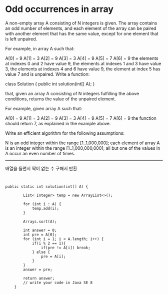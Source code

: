 # Odd occurrences in array

A non-empty array A consisting of N integers is given. The array contains an odd number of elements, and each element of the array can be paired with another element that has the same value, except for one element that is left unpaired.

For example, in array A such that:

  A[0] = 9  A[1] = 3  A[2] = 9
  A[3] = 3  A[4] = 9  A[5] = 7
  A[6] = 9
the elements at indexes 0 and 2 have value 9,
the elements at indexes 1 and 3 have value 3,
the elements at indexes 4 and 6 have value 9,
the element at index 5 has value 7 and is unpaired.
Write a function:

class Solution { public int solution(int[] A); }

that, given an array A consisting of N integers fulfilling the above conditions, returns the value of the unpaired element.

For example, given array A such that:

  A[0] = 9  A[1] = 3  A[2] = 9
  A[3] = 3  A[4] = 9  A[5] = 7
  A[6] = 9
the function should return 7, as explained in the example above.

Write an efficient algorithm for the following assumptions:

N is an odd integer within the range [1..1,000,000];
each element of array A is an integer within the range [1..1,000,000,000];
all but one of the values in A occur an even number of times.

---

배열을 돌면서 짝이 없는 수 구해서 반환

<pre><code>

public static int solution(int[] A) {

        List< Integer> temp = new ArrayList<>();

        for (int i : A) {
            temp.add(i);
        }

        Arrays.sort(A);

        int answer = 0;
        int pre = A[0];
        for (int i = 1; i < A.length; i++) {
            if(i % 2 == 1){
                if(pre != A[i]) break;
            } else {
                pre = A[i];
            }
        }
        answer = pre;

        return answer;
        // write your code in Java SE 8
    }


</code></pre>
